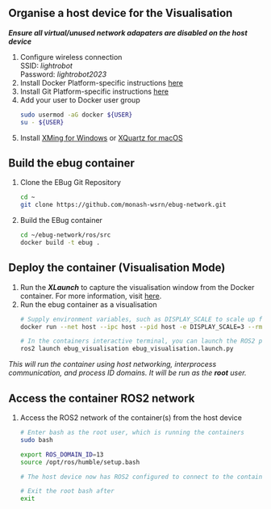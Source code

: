
## Organise a host device for the Visualisation
***Ensure all virtual/unused network adapaters are disabled on the host device***

1. Configure wireless connection <br>
    SSID:       *lightrobot* <br>
    Password:   *lightrobot2023* <br>
2. Install Docker
    Platform-specific instructions [here](https://docs.docker.com/engine/install/)
3. Install Git
    Platform-specific instructions [here](https://git-scm.com/book/en/v2/Getting-Started-Installing-Git)
4. Add your user to Docker user group
    ```sh
    sudo usermod -aG docker ${USER}
    su - ${USER}
    ```
5. Install [XMing for Windows](https://sourceforge.net/projects/xming/) or [XQuartz for macOS](https://www.xquartz.org/)

## Build the ebug container
1. Clone the EBug Git Repository
    ```sh
    cd ~
    git clone https://github.com/monash-wsrn/ebug-network.git
    ```
2. Build the EBug container
    ```sh
    cd ~/ebug-network/ros/src
    docker build -t ebug .
    ``` 


## Deploy the container (Visualisation Mode)
1. Run the ***XLaunch*** to capture the visualisation window from the Docker container. For more information, visit [here](https://medium.com/@rndonovan1/running-pygame-gui-in-a-docker-container-on-windows-cc587d99f473).
2. Run the ebug container as a visualisation
    ```sh
    # Supply environment variables, such as DISPLAY_SCALE to scale up from 200px by 200px
    docker run --net host --ipc host --pid host -e DISPLAY_SCALE=3 --rm -it ebug
    
    # In the containers interactive terminal, you can launch the ROS2 package
    ros2 launch ebug_visualisation ebug_visualisation.launch.py
    ```

*This will run the container using host networking, interprocess communication, and process ID domains.*
*It will be run as the **root** user.*


## Access the container ROS2 network
1. Access the ROS2 network of the container(s) from the host device
    ```sh
    # Enter bash as the root user, which is running the containers
    sudo bash

    export ROS_DOMAIN_ID=13
    source /opt/ros/humble/setup.bash

    # The host device now has ROS2 configured to connect to the containers

    # Exit the root bash after 
    exit
    ```